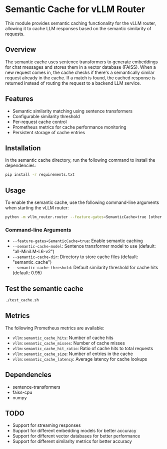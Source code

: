 # Semantic Cache for vLLM Router

This module provides semantic caching functionality for the vLLM router, allowing it to cache LLM responses based on the semantic similarity of requests.

## Overview

The semantic cache uses sentence transformers to generate embeddings for chat messages and stores them in a vector database (FAISS). When a new request comes in, the cache checks if there's a semantically similar request already in the cache. If a match is found, the cached response is returned instead of routing the request to a backend LLM service.

## Features

- Semantic similarity matching using sentence transformers
- Configurable similarity threshold
- Per-request cache control
- Prometheus metrics for cache performance monitoring
- Persistent storage of cache entries

## Installation

In the semantic cache directory, run the following command to install the dependencies:

```bash
pip install -r requirements.txt
```

## Usage

To enable the semantic cache, use the following command-line arguments when starting the vLLM router:

```bash
python -m vllm_router.router --feature-gates=SemanticCache=true [other options]
```

### Command-line Arguments

- `--feature-gates=SemanticCache=true`: Enable semantic caching
- `--semantic-cache-model`: Sentence transformer model to use (default: "all-MiniLM-L6-v2")
- `--semantic-cache-dir`: Directory to store cache files (default: "semantic_cache")
- `--semantic-cache-threshold`: Default similarity threshold for cache hits (default: 0.95)

## Test the semantic cache

```bash
./test_cache.sh
```

## Metrics

The following Prometheus metrics are available:

- `vllm:semantic_cache_hits`: Number of cache hits
- `vllm:semantic_cache_misses`: Number of cache misses
- `vllm:semantic_cache_hit_ratio`: Ratio of cache hits to total requests
- `vllm:semantic_cache_size`: Number of entries in the cache
- `vllm:semantic_cache_latency`: Average latency for cache lookups

## Dependencies

- sentence-transformers
- faiss-cpu
- numpy

## TODO

- Support for streaming responses
- Support for different embedding models for better accuracy
- Support for different vector databases for better performance
- Support for different similarity metrics for better accuracy
